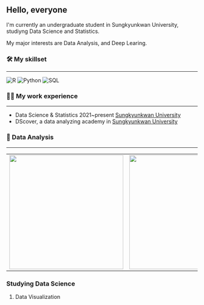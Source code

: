 ## Hello, everyone

I'm currently an undergraduate student in Sungkyunkwan University, studiyng Data Science and Statistics.

My major interests are Data Analysis, and Deep Learing.
  
### 🛠 My skillset
___
![R](https://img.shields.io/badge/R-programming-blue)
![Python](https://img.shields.io/badge/python-jupyter%20-yellow)
![SQL](https://img.shields.io/badge/SQL-jupyter%20-brightgreen)

### 🏃‍♀️ My work experience
___
* Data Science & Statistics 2021~present [Sungkyunkwan University](https://www.skku.edu/skku/index.do)
* DScover, a data analyzing academy in [Sungkyunkwan University](https://www.instagram.com/dscover_skku/)

  
### 👀 Data Analysis
___

<table>
  <tbody>
    <tr>
      <td>
        <a href="https://stibee.com/api/v1.0/emails/share/3Zs5rNS5MSjNNX5q1zgEtF9XdfT9JzQ=" title="내가 보는 유튜브의
나비효과는?">
         <img align="center" src="https://img.stibee.com/23595_1661245997.jpg" width="300" alt-text="">
        </a>
      </td>
      <td>
        <a href="https://stibee.com/api/v1.0/emails/share/1GStNG89kxceqBsKuiMVlIQ4CD918J8=" title="수해는 사회적 약자를
먼저 삼킨다">
          <img align="center" src="https://img.stibee.com/23595_1660721777.jpg" width="300" alt-text="">
        </a>
      </td>
      <td>
        <a href="https://stibee.com/api/v1.0/emails/share/NeBgQl-V2okoSd1LihEvUnUS-UA9VA0=" title="인구 감소는 처음이라…
어떻게 해야 할까?">
        <img align="center" src="https://img.stibee.com/23595_1660117595.jpg" width="300" alt-text="Git tutorial">
          </a>
      </td>
    </tr>
  </tbody>
</table>

### Studying Data Science
1. Data Visualization
